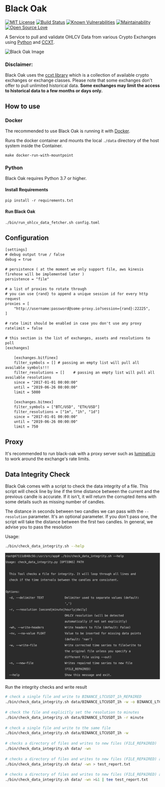 # Black Oak 

[![MIT License](https://badges.frapsoft.com/os/mit/mit.svg?v=102)](https://github.com/ellerbrock/open-source-badge/)
[![Build Status](https://travis-ci.org/soerenmartius/black-oak.svg?branch=master)](https://travis-ci.org/soerenmartius/black-oak)
[![Known Vulnerabilities](https://snyk.io//test/github/soerenmartius/black-oak/badge.svg?targetFile=requirements.txt)](https://snyk.io//test/github/soerenmartius/black-oak?targetFile=requirements.txt)
[![Maintainability](https://api.codeclimate.com/v1/badges/ca28e22f618d3fbdc4ae/maintainability)](https://codeclimate.com/github/soerenmartius/black-oak/maintainability)
[![Open Source Love](https://badges.frapsoft.com/os/v1/open-source.svg?v=103)](https://github.com/ellerbrock/open-source-badges/)



A Service to pull and validate OHLCV Data from various Crypto Exchanges using [Python](https://www.python.org/) and [CCXT](https://github.com/ccxt/ccxt).

![Black Oak Image](https://cdn11.bigcommerce.com/s-f74ff/products/9570/images/23270/bbbbbbbbbbbbbbbb__41098.1483834378.1280.1280.jpg?c=2)


### Disclaimer:
Black Oak uses the [ccxt library](https://github.com/ccxt/ccxt) which is a collection of available crypto exchanges or
exchange classes. Please note that some exchanges don't offer to pull unlimited historical data. **Some exchanges may
limit the access to historical data to a few months or days only.**

## How to use

### Docker
The recommended to use Black Oak is running it with [Docker](https://www.docker.com).

Runs the docker container and mounts the local `./data` directory of the host system inside the Container. 
```
make docker-run-with-mountpoint
``` 

### Python
Black Oak requires Python 3.7 or higher.

#### Install Requirements
```
pip install -r requirements.txt
```

#### Run Black Oak
```bash
./bin/run_ohlcv_data_fetcher.sh config.toml
```


## Configuration
```
[settings]
# debug output true / false
debug = true

# persistence ( at the moment we only support file, aws kinesis firehose will be implemented later )
persistence = "file"

# a list of proxies to rotate through
# you can use {rand} to append a unique session id for every http request
proxies = [
    "http://username:password@some-proxy.io?session={rand}:22225",
]

# rate limit should be enabled in case you don't use any proxy
ratelimit = false

# this section is the list of exchanges, assets and resolutions to poll
[exchanges]

    [exchanges.bitfinex]
    filter_symbols = [] # passing an empty list will pull all available symbols!!!
    filter_resolutions = []    # passing an empty list will pull all available resolutions
    since = "2017-01-01 00:00:00"
    until = "2019-06-26 00:00:00"
    limit = 5000

    [exchanges.bitmex]
    filter_symbols = ["BTC/USD", "ETH/USD"]
    filter_resolutions = ["1m", "1h", "1d"]
    since = "2017-01-01 00:00:00"
    until = "2019-06-26 00:00:00"
    limit = 750
```

## Proxy
It's recommended to run black-oak with a proxy server such as [luminati.io](https://luminati.io) to work around the exchange's rate limits.

## Data Integrity Check
Black Oak comes with a script to check the data integrity of a file. This script will check line by line if the time distance
between the current and the previous candle is accurate. If it isn't, it will return the corrupted items with some
details such as missing number of candles.

The distance in seconds between two candles we can pass with the `--resolution` parameter. It's an optional parameter. If
you don't pass one, the script will take the distance between the first two candles. In general, we advise you to pass the 
resolution


Usage:
```bash
./bin/check_data_integrity.sh --help
```
![Data Integrity Check](_docs/_images/usage.png)

Run the integrity checks and write result
```bash
# check a single file and write to BINANCE_LTCUSDT_1h_REPAIRED
./bin/check_data_integrity.sh data/BINANCE_LTCUSDT_1h -w -o BINANCE_LTCUSDT_1h_COMPLETE 

# check the file and explicitly set the resolution to minutes
./bin/check_data_integrity.sh data/BINANCE_LTCUSDT_1h -r minute

# check a single file and write to the same file
./bin/check_data_integrity.sh data/BINANCE_LTCUSDT_1h -w

# checks a directory of files and writes to new files (FILE_REPAIRED)
./bin/check_data_integrity.sh data/ -wn

# checks a directory of files and writes to new files (FILE_REPAIRED) and saves the test report to the file test_report.txt
./bin/check_data_integrity.sh data/ -wn > test_report.txt

# checks a directory of files and writes to new files (FILE_REPAIRED) and redirects the output to the console and  file  
./bin/check_data_integrity.sh data/ -wn >&1 | tee test_report.txt
```


